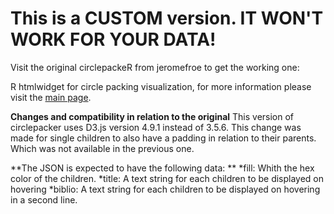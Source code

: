 # This is a CUSTOM version. IT WON'T WORK FOR YOUR DATA!

Visit the original circlepackeR from jeromefroe to get the working one:

R htmlwidget for circle packing visualization, for more information please visit the [main page](http://jeromefroe.github.io/circlepackeR/).

**Changes and compatibility in relation to the original**
This version of circlepacker uses D3.js version 4.9.1 instead of 3.5.6. This change was made for single children to also have a padding in relation to their parents. Which was not available in the previous one.

**The JSON is expected to have the following data: **
*fill: Whith the hex color of the children.
*title: A text string for each children to be displayed on hovering
*biblio: A text string for each children to be displayed on hovering in a second line.
